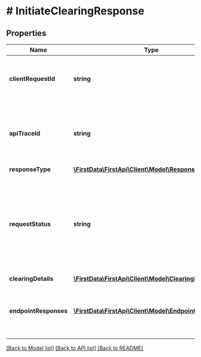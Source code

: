 # # InitiateClearingResponse

## Properties

Name | Type | Description | Notes
------------ | ------------- | ------------- | -------------
**clientRequestId** | **string** | Echoes back the value in the request header for tracking. | [optional] 
**apiTraceId** | **string** | Request identifier in API, can be used to request logs from the support team. | [optional] 
**responseType** | [**\FirstData\FirstApi\Client\Model\ResponseType**](ResponseType.md) |  | [optional] 
**requestStatus** | **string** | Request status. If it is anything other than &#39;SUCCESS&#39;, please refer to 400s HTTP error codes or decline. See Error object for details. | [optional] 
**clearingDetails** | [**\FirstData\FirstApi\Client\Model\ClearingDetails**](ClearingDetails.md) |  | [optional] 
**endpointResponses** | [**\FirstData\FirstApi\Client\Model\EndpointResponse[]**](EndpointResponse.md) | The array holds response information of the involved endpoints. | [optional] 

[[Back to Model list]](../../README.md#documentation-for-models) [[Back to API list]](../../README.md#documentation-for-api-endpoints) [[Back to README]](../../README.md)



